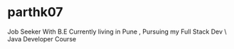 # parthk07
Job Seeker With B.E Currently living in Pune ,  Pursuing my Full Stack Dev \ Java Developer Course
